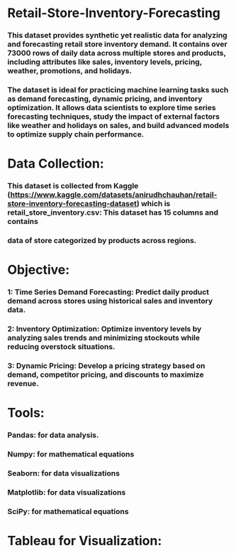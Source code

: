 # Retail-Store-Inventory-Forecasting
### This dataset provides synthetic yet realistic data for analyzing and forecasting retail store inventory demand. It contains over 73000 rows of daily data across multiple stores and products, including attributes like sales, inventory levels, pricing, weather, promotions, and holidays.

### The dataset is ideal for practicing machine learning tasks such as demand forecasting, dynamic pricing, and inventory optimization. It allows data scientists to explore time series forecasting techniques, study the impact of external factors like weather and holidays on sales, and build advanced models to optimize supply chain performance.

# Data Collection:
### This dataset is collected from Kaggle (https://www.kaggle.com/datasets/anirudhchauhan/retail-store-inventory-forecasting-dataset) which is retail_store_inventory.csv: This dataset has 15 columns and contains
### data of store categorized by products across regions.

#  Objective:

### 1: Time Series Demand Forecasting: Predict daily product demand across stores using historical sales and inventory data.  
### 2: Inventory Optimization: Optimize inventory levels by analyzing sales trends and minimizing stockouts while reducing overstock situations.
### 3: Dynamic Pricing: Develop a pricing strategy based on demand, competitor pricing, and discounts to maximize revenue.

 # Tools:
### Pandas: for data analysis.
### Numpy: for mathematical equations
### Seaborn: for data visualizations
### Matplotlib: for data visualizations
### SciPy: for mathematical equations

# Tableau for Visualization:


